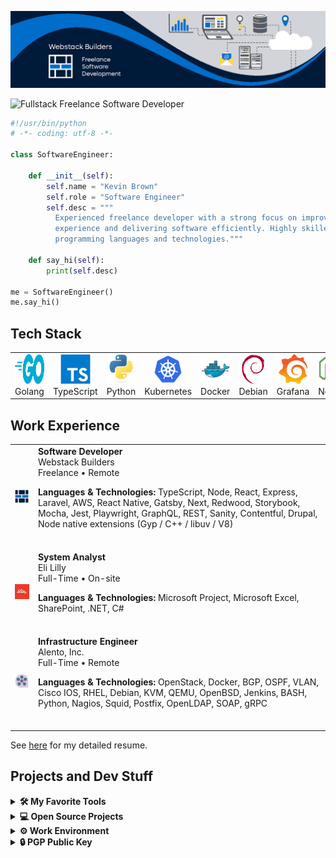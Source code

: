[![Banner](./assets/banner.png)](https://webstackbuilders.com)

<img src="https://readme-typing-svg.demolab.com?font=Fira+Code&pause=1000&color=006DCB&width=455&lines=Fullstack+Freelance+Software+Developer" alt="Fullstack Freelance Software Developer" />

```python
#!/usr/bin/python
# -*- coding: utf-8 -*-

class SoftwareEngineer:

    def __init__(self):
        self.name = "Kevin Brown"
        self.role = "Software Engineer"
        self.desc = """
          Experienced freelance developer with a strong focus on improving developer
          experience and delivering software efficiently. Highly skilled in various
          programming languages and technologies."""

    def say_hi(self):
        print(self.desc)

me = SoftwareEngineer()
me.say_hi()
```

## Tech Stack

<table>
  <tr><td align="center" width="96">
      <img
        src="./assets/skills/Golang.svg"
        width="48"
        height="48"
        alt="Golang"
      />
      <br>Golang
    </td><td align="center" width="96">
      <img
        src="./assets/skills/TypeScript.svg"
        width="48"
        height="48"
        alt="TypeScript"
      />
      <br>TypeScript
    </td><td align="center" width="96">
      <img
        src="./assets/skills/Python.svg"
        width="48"
        height="48"
        alt="Python"
      />
      <br>Python
    </td><td align="center" width="96">
      <img
        src="./assets/skills/Kubernetes.svg"
        width="48"
        height="48"
        alt="Kubernetes"
      />
      <br>Kubernetes
    </td><td align="center" width="96">
      <img
        src="./assets/skills/Docker.svg"
        width="48"
        height="48"
        alt="Docker"
      />
      <br>Docker
    </td><td align="center" width="96">
      <img
        src="./assets/skills/Debian.svg"
        width="48"
        height="48"
        alt="Debian"
      />
      <br>Debian
    </td><td align="center" width="96">
      <img
        src="./assets/skills/Grafana.svg"
        width="48"
        height="48"
        alt="Grafana"
      />
      <br>Grafana
    </td><td align="center" width="96">
      <img
        src="./assets/skills/Node.svg"
        width="48"
        height="48"
        alt="Node"
      />
      <br>Node
    </td><td align="center" width="96">
      <img
        src="./assets/skills/React.svg"
        width="48"
        height="48"
        alt="React"
      />
      <br>React
    </td><td align="center" width="96">
      <img
        src="./assets/skills/Sass.svg"
        width="48"
        height="48"
        alt="Sass"
      />
      <br>Sass
    </td><td align="center" width="96">
      <img
        src="./assets/skills/AWS.svg"
        width="48"
        height="48"
        alt="AWS"
      />
      <br>AWS
    </td><td align="center" width="96">
      <img
        src="./assets/skills/GraphQL.svg"
        width="48"
        height="48"
        alt="GraphQL"
      />
      <br>GraphQL
    </td><td align="center" width="96">
      <img
        src="./assets/skills/Laravel.svg"
        width="48"
        height="48"
        alt="Laravel"
      />
      <br>Laravel
    </td></tr>
</table>

## Work Experience

<table><tr>
    <td>
      <p align="top">
        <img src="./assets/employer/webstackbuilders.png" alt="employer logo">
      </p>
    </td>
    <td>
      <b>Software Developer</b><br>
      Webstack Builders<br>
      Freelance • Remote<br>
      <p><strong>Languages &amp; Technologies:</strong> TypeScript, Node, React, Express, Laravel, AWS, React Native, Gatsby, Next, Redwood, Storybook, Mocha, Jest, Playwright, GraphQL, REST, Sanity, Contentful, Drupal, Node native extensions (Gyp / C++ / libuv / V8)</p>
<br>
    </td>
  </tr><tr>
    <td>
      <p align="top">
        <img src="./assets/employer/lilly.png" alt="employer logo">
      </p>
    </td>
    <td>
      <b>System Analyst</b><br>
      Eli Lilly<br>
      Full-Time • On-site<br>
      <p><strong>Languages &amp; Technologies:</strong> Microsoft Project, Microsoft Excel, SharePoint, .NET, C#</p>
<br>
    </td>
  </tr><tr>
    <td>
      <p align="top">
        <img src="./assets/employer/alento.png" alt="employer logo">
      </p>
    </td>
    <td>
      <b>Infrastructure Engineer</b><br>
      Alento, Inc.<br>
      Full-Time • Remote<br>
      <p><strong>Languages &amp; Technologies:</strong> OpenStack, Docker, BGP, OSPF, VLAN, Cisco IOS, RHEL, Debian, KVM, QEMU, OpenBSD, Jenkins, BASH, Python, Nagios, Squid, Postfix, OpenLDAP, SOAP, gRPC</p>
<br>
    </td>
  </tr></table>

See [here](https://webstackdev.github.io) for my detailed resume.

## Projects and Dev Stuff
<details>
  <br>
  <summary><b>🛠️ My Favorite Tools</b></summary>
  <br>
  <b>👨‍💻 Programming and Markup Languages</b>
  <br><a href="https://github.com/search?q=user%3Awebstackdev+language%3AAssembly&type=Repositories">
    <img src="./assets/badges/Assembly.svg" alt="Assembly">
  </a><a href="https://github.com/search?q=user%3Awebstackdev+language%3AShell&type=Repositories">
    <img src="./assets/badges/BASH.svg" alt="BASH">
  </a><a href="https://github.com/search?q=user%3Awebstackdev+language%3AC&type=Repositories">
    <img src="./assets/badges/C.svg" alt="C">
  </a><a href="https://github.com/search?q=user%3Awebstackdev+language%3AC%2B%2B&type=Repositories">
    <img src="./assets/badges/C++.svg" alt="C++">
  </a><a href="https://github.com/search?q=user%3Awebstackdev+language%3AC%23&type=Repositories">
    <img src="./assets/badges/CSharp.svg" alt="CSharp">
  </a><a href="https://github.com/search?q=user%3Awebstackdev+language%3ACSS&type=Repositories">
    <img src="./assets/badges/CSS.svg" alt="CSS">
  </a><a href="https://github.com/search?q=user%3Awebstackdev+language%3AHTML&type=Repositories">
    <img src="./assets/badges/HTML.svg" alt="HTML">
  </a><a href="https://github.com/search?q=user%3Awebstackdev+language%3AJavaScript&type=Repositories">
    <img src="./assets/badges/JavaScript.svg" alt="JavaScript">
  </a><a href="https://github.com/search?q=user%3Awebstackdev+language%3ATeX&type=Repositories">
    <img src="./assets/badges/LaTeX.svg" alt="LaTeX">
  </a><a href="https://github.com/search?q=user%3Awebstackdev+language%3AMarkdown&type=Repositories">
    <img src="./assets/badges/Markdown.svg" alt="Markdown">
  </a><a href="https://github.com/search?q=user%3Awebstackdev+language%3ATypeScript&type=Repositories">
    <img src="./assets/badges/NodeJS.svg" alt="NodeJS">
  </a><a href="https://github.com/search?q=user%3Awebstackdev+language%3APHP&type=Repositories">
    <img src="./assets/badges/PHP.svg" alt="PHP">
  </a><a href="https://github.com/search?q=user%3Awebstackdev+language%3APython&type=Repositories">
    <img src="./assets/badges/Python.svg" alt="Python">
  </a><a href="https://github.com/search?q=user%3Awebstackdev+language%3AR&type=Repositories">
    <img src="./assets/badges/R.svg" alt="R">
  </a><a href="https://github.com/search?q=user%3Awebstackdev+language%3ASQL&type=Repositories">
    <img src="./assets/badges/SQL.svg" alt="SQL">
  </a><a href="https://github.com/search?q=user%3Awebstackdev+language%3ASVG&type=Repositories">
    <img src="./assets/badges/SVG.svg" alt="SVG">
  </a><a href="https://github.com/search?q=user%3Awebstackdev+language%3ATypeScript&type=Repositories">
    <img src="./assets/badges/TypeScript.svg" alt="TypeScript">
  </a><a href="https://github.com/search?q=user%3Awebstackdev+language%3AC%23&type=Repositories">
    <img src="./assets/badges/Mono.svg" alt="Mono">
  </a><br><br>

<b>🧰 Frameworks and Libraries</b>
  <br><img src="./assets/badges/Arduino.svg" alt="Arduino"><img src="./assets/badges/Bootstrap.svg" alt="Bootstrap"><img src="./assets/badges/Electron.svg" alt="Electron"><img src="./assets/badges/ExpressJS.svg" alt="ExpressJS"><img src="./assets/badges/Flask.svg" alt="Flask"><img src="./assets/badges/GitHubActions.svg" alt="GitHub Actions"><img src="./assets/badges/MaterialDesign.svg" alt="Material Design"><img src="./assets/badges/NumPy.svg" alt="NumPy"><img src="./assets/badges/Pandas.svg" alt="Pandas"><img src="./assets/badges/PHPUnit.svg" alt="PHPUnit"><img src="./assets/badges/Pytest.svg" alt="Pytest"><img src="./assets/badges/React.svg" alt="React"><img src="./assets/badges/Symfony.svg" alt="Symfony"><img src="./assets/badges/TensorFlow.svg" alt="TensorFlow"><img src="./assets/badges/Laravel.svg" alt="Laravel"><img src="./assets/badges/Theia.svg" alt="Theia"><img src="./assets/badges/ReactNative.svg" alt="React Native"><br>

<b>☁️ Cloud Hosting</b>
  <br><img src="./assets/badges/GitHubPages.svg" alt="GitHub Pages"><img src="./assets/badges/Heroku.svg" alt="Heroku"><img src="./assets/badges/Vercel.svg" alt="Vercel"><img src="./assets/badges/Netlify.svg" alt="Netlify"><img src="./assets/badges/AWS.svg" alt="AWS"><img src="./assets/badges/OpenStack.svg" alt="OpenStack"><img src="./assets/badges/Kubernetes.svg" alt="Kubernetes"><br>

<b>🗄️ Databases</b>
  <br><img src="./assets/badges/MongoDB.svg" alt="MongoDB"><img src="./assets/badges/MySQL.svg" alt="MySQL"><img src="./assets/badges/PostgreSQL.svg" alt="PostgreSQL"><img src="./assets/badges/SQLite.svg" alt="SQLite"><img src="./assets/badges/Neo4j.svg" alt="Neo4j"><br>

<b>💻 Software and Tools</b>
  <br><img src="./assets/badges/Adobe.svg" alt="Adobe"><img src="./assets/badges/Android.svg" alt="Android"><img src="./assets/badges/AndroidStudio.svg" alt="Android Studio"><img src="./assets/badges/ArchLinux.svg" alt="Arch Linux"><img src="./assets/badges/Discord.svg" alt="Discord"><img src="./assets/badges/Git.svg" alt="Git"><img src="./assets/badges/GitHubDesktop.svg" alt="GitHub Desktop"><img src="./assets/badges/Inkscape.svg" alt="Inkscape"><img src="./assets/badges/Jupyter.svg" alt="Jupyter"><img src="./assets/badges/OBSStudio.svg" alt="OBS Studio"><img src="./assets/badges/StackOverflow.svg" alt="Stack Overflow"><img src="./assets/badges/VisualStudioCode.svg" alt="Visual Studio Code"><img src="./assets/badges/Debian.svg" alt="Debian"><br>
</details>
<details>
  <br>
  <summary><b>💻 Open Source Projects</b></summary>
  <table>
  <thead align="center">
    <tr border: none;>
      <td><b>💻 Projects</b></td>
      <td><b>🌟 Stars</b></td>
      <td><b>🍴 Forks</b></td>
      <td><b>🐛 Issues</b></td>
      <td><b>🔔 Pull Requests</b></td>
      <td><b>👨‍💻 Language</b></td>
    </tr>
  </thead>
  <tbody><tr>
      <td>
        <a href="https://github.com/webstackdev/ladybird-cms"><b>🚀 Ladybird CMS</b>
        </a>
      </td>
      <td>
        <img alt="Stars" src="https://img.shields.io/github/stars/webstackdev/ladybird-cms?style=flat-square&labelColor=343b41">
      </td>
      <td>
        <img alt="Forks" src="https://img.shields.io/github/forks/webstackdev/ladybird-cms?style=flat-square&labelColor=343b41">
      </td>
      <td>
        <img alt="Issues" src="https://img.shields.io/github/issues/webstackdev/ladybird-cms?style=flat-square&labelColor=343b41">
      </td>
      <td>
        <img alt="Pull Requests" src="https://img.shields.io/github/issues-pr/webstackdev/ladybird-cms?style=flat-square&labelColor=343b41"/>
      </td>
      <td>
        <img alt="Language" src="https://img.shields.io/github/languages/top/webstackdev/ladybird-cms?style=flat-square&labelColor=343b41"/>
      </td>
    </tr></tbody>
</table>
</details>
<details>
  <br>
  <summary><b>⚙️ Work Environment</b></summary>
  <ul>
  <li><b>OS:</b> Ubuntu 22.04 with VFIO (Windows 11 in VM)</li>
  <li><b>Workstation:</b> AMD 5700X X570 64 GB</li>
  <li><b>Desktop:</b> KDE 5.25, dual 4K monitor setup (32&quot; and 27&quot;)</li>
  <li><b>Channels:</b> Slack, Discord, Zoom, Viber, WhatsApp, Skype, Signal, Telegram, POTS</li>
  <li><b>Code Editor:</b> VSCode, Android Studio, and XCode</li>
  <li><b>Opinions:</b> Vim, two spaces, no semicolons, comments for docgen, patterns matter</li>
</ul>
</details>
<details>
  <br>
  <summary><b>🔒 PGP Public Key</b></summary>
  -----BEGIN PGP PUBLIC KEY BLOCK-----
mQGNBGKt7yMBDADZp/bbs+qDPZwQmJ4pvOZv420LgYMJOrR1ZYmdPKy0rySUcdBU
R62b0dWt0zQUQVOTyvvWHVpUkf8PXCwth0q5vvIr5U+X1Vd8/hTHF2S+6RDq05cj
ZyrBuXMxkGfnvlkK/3LD5Qxb9kd+9pOmbXCyYT1PW5Pa9XF0LhWuLDPrIl3BBeCQ
BQK8Z029wcFxbjCi7Hj4XJZnn4tKuFVx4pOVGabma6cJVx2MydukmyvZD0/2wkO+
Lj9+lmDiu5lG773NCkR5a+AdMIiTo6AMTHnyMdTxffn90Bm9a+yIPIrlnlqpJ1PQ
ryAPcNVQkkgQH4UbCTundRJyGwhAUQ1vsbesM1GPHR6W1fIMF5wQbNH6CzI7vwLB
Tj8bo9T5HeK5b7oQ47+hyYU+Qxtfn/pyLR9gOpZc3DD65P0jSHZGJVRsRjLP7lc6
azwIjwVXLmN5rWzQhCHETKgE6TujD8d4KgnX6waLqx9aAjzsd5KeEIxAvdGRKoYs
DLsAxbOmoXC9tYUAEQEAAbQtd2Vic3RhY2tidWlsZGVycyA8YWRtaW5Ad2Vic3Rh
Y2tidWlsZGVycy5jb20+iQHOBBMBCgA4FiEExFMF/tb9qLzHqmTLFsp1sE6hY0sF
AmKt7yMCGwMFCwkIBwIGFQoJCAsCBBYCAwECHgECF4AACgkQFsp1sE6hY0tdswv/
e41jSMNwl1rbBvPW7KSdim7tWc+dbGr5gnsXfv1UN8rQ9jAh4K5E9Tm0sxO1JpsQ
Zaizgn8Us14Mq397E7tRwdQK5QYh8UWcwt3m1h2MQ1/cXbRCNCCVknOuVKuzin6B
OrgV4fAgjNy2KExWIxcLgry+CE5et+sSNAdau8teF6PgiisYBAO3lihMjzDMvuRW
yNkv2u3SBZecP2wxo6TiTjU5Z8R7mBPU28jR7yUng78ghFl+7li3vfLz80cccQRu
y1ksXqusnQsazWl52jwo7z9tezVe+kN18NRKjIka30T7YH8A2qWn55YlZWBpxOSZ
P5LHeOWzmh1/mKyivwQLetCQWm4qR4QRaA/fJRus0y3/B3b8kG5TOb0bdebvYYAY
Tv4JbdeNkWQ8WXnl1MbatPaxhmTk583tQBRYjudMNL1PUflkKVupp6aO4coZkkTL
5dAniAEZbuQds4rHD69TPHk+7YDqUYkrjNEyFpuctztTYNPHGzFF+QU5sIN7mxFb
uQGNBGKt7yMBDACuW2A43Nf8HiTR12ya2h4Q5h3F/+ribptSY6qTO1sSLBadXN6Z
Cg8LHK1JtMENgLLe4H5Nx3IJOemmbEOkv0Ny3Q5Vxyc4NZFnXQtXjUM9TnWS+7Ao
XtLprJha+qkYvr/zOJKXQ7gRSWPoiJP63dsZi5rzIKlShPLl0Kb4z6MayS40slId
buX5eePX1cNdyLyCKNKrjQKs9a4KFKAe9zx04EoRRkPpp4vk8p4pCdAeW1XD+cpR
RzrypYaPcj//ez59raVc7GOScnPNAfYDjNPlhOuhUvfk4dmeg026wG6oZJ8Pxd2Z
ho2gh7THwYRYomVlgPHcbicwrZt5qxFWsGriXHgW8gLxZl0clRYuxJLfVeb1UATP
NMGwEMpOc2vbj2MlE8EQFPlAAhXMG5akdBvhnnaLLTdzETS/PM9EPA+XBaOuQUpq
qgFte/AINn8K4YxBnRXL568GnMdnO7XHA1joicgCK8unFD1Hg9r3FBUcpD8428xb
Ls5rZrpXOAiP2F8AEQEAAYkBtgQYAQoAIBYhBMRTBf7W/ai8x6pkyxbKdbBOoWNL
BQJire8jAhsMAAoJEBbKdbBOoWNLt7gL/il8qRfGZaoDsMQDVUpEC+lxCeODwhnQ
jQbmNZn8PlSV28BvRaN8/pF1DTHasFRWSDnV1W8x4sJrkgZ2fW1PwYO8EZAdNTX4
aQ/E5VbqZtmjr9yWRr4ThRnQ3LhmGk8QQUH/hUZqa7LFxeGvSY1eJ+cd03z2Xf1a
XLYmpyZ1Tnbu7ITE2m0T9//Vbeq2kytHTMoanW9chwCb+gHQka5e8NG3PqG+Md/u
e1BQ2eHR/HZDAko9y28u1hiBFjAXCb/37/tvrd7x9yLX1dg8X57FwlrJeCb+pqx8
HNmsgk8Vk9de99xgcy37Xj6GyjNs14MiQeBAJDrrMsleABZfNgb7nIG15ARH6T/f
RczVjB66YkSms4Ls8fHNk1T8Ny/ucVLHMG/9v/TRCOYAETkioyunbFRQVHtdqsqT
/u5Dp7Bw14f8yyAU4NIEypIE6ZbkzKkRk6gRW131QZgNUz7K+yLdUnZ9N/Zz3QaY
YxCEijwDTuM8NDFTOAu1YF344bfw3vgN1w==
=J5Hw<br>
-----END PGP PUBLIC KEY BLOCK-----
</details>